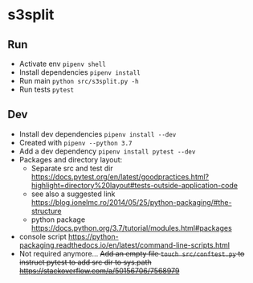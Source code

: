 # s3split

## Run

- Activate env `pipenv shell`
- Install dependencies `pipenv install`
- Run main `python src/s3split.py -h`
- Run tests `pytest`

## Dev

- Install dev dependencies `pipenv install --dev`
- Created with `pipenv --python 3.7`
- Add a dev dependency `pipenv install pytest --dev`
- Packages and directory layout:
  - Separate src and test dir <https://docs.pytest.org/en/latest/goodpractices.html?highlight=directory%20layout#tests-outside-application-code> 
  - see also a suggested link <https://blog.ionelmc.ro/2014/05/25/python-packaging/#the-structure>
  - python package <https://docs.python.org/3.7/tutorial/modules.html#packages>
- console script <https://python-packaging.readthedocs.io/en/latest/command-line-scripts.html>
- Not required anymore... ~~Add an empty file `touch src/conftest.py` to instruct pytest to add src dir to sys.path <https://stackoverflow.com/a/50156706/7568979>~~
